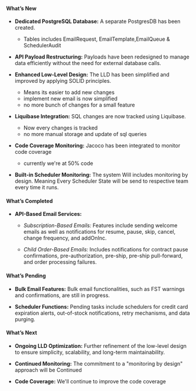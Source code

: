 #### What’s New

- **Dedicated PostgreSQL Database:** A separate PostgresDB has been created.
	- Tables includes EmailRequest, EmailTemplate,EmailQueue & SchedulerAudit

- **API Payload Restructuring:** Payloads have been redesigned to manage data efficiently without the need for external database calls.
    
- **Enhanced Low-Level Design:** The LLD has been simplified and improved by applying SOLID principles.
	- Means its easier to add new changes
	- implement new email is now simplified
	- no more bunch of changes for a small feature
    
- **Liquibase Integration:** SQL changes are now tracked using Liquibase.
	- Now every changes is tracked
	- no more manual storage and update of sql queries
    
- **Code Coverage Monitoring:** Jacoco has been integrated to monitor code coverage
	- currently we're at 50% code 
    
- **Built-in Scheduler Monitoring:** The system Will includes monitoring by design. Meaning Every Scheduler State will be send to respective team every time it runs.
#### What’s Completed

- **API-Based Email Services:**
    
    - _Subscription-Based Emails:_ Features include sending welcome emails as well as notifications for resume, pause, skip, cancel, change frequency, and addOnInc.
        
    - _Child Order-Based Emails:_ Includes notifications for contract pause confirmations, pre-authorization, pre-ship, pre-ship pull-forward, and order processing failures.
        

#### What’s Pending

- **Bulk Email Features:** Bulk email functionalities, such as FST warnings and confirmations, are still in progress.
    
- **Scheduler Functions:** Pending tasks include schedulers for credit card expiration alerts, out-of-stock notifications, retry mechanisms, and data purging.
    

#### What’s Next

- **Ongoing LLD Optimization:** Further refinement of the low-level design to ensure simplicity, scalability, and long-term maintainability.

- **Continued Monitoring:** The commitment to a "monitoring by design" approach will be Continued

- **Code Coverage:** We'll continue to improve the code coverage  